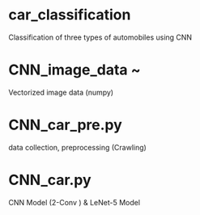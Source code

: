 # car_classification
Classification of three types of automobiles using CNN

# CNN_image_data ~ 
Vectorized image data (numpy)

# CNN_car_pre.py
data collection, preprocessing (Crawling)

# CNN_car.py
CNN Model (2-Conv ) & LeNet-5 Model 
